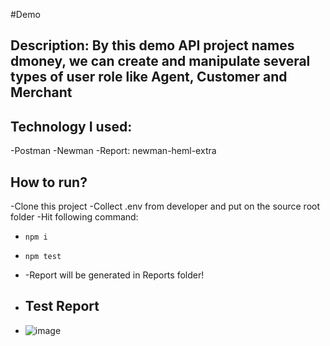 #Demo 
## Description: By this demo API project names dmoney, we can create and manipulate several types of user role like Agent, Customer and Merchant

## Technology I used:
-Postman
-Newman
-Report: newman-heml-extra

## How to run?
-Clone this project
-Collect .env from developer and put on the source root folder
-Hit following command:
- ``` npm i ```
- ``` npm test ```
- -Report will be generated in Reports folder!

- ## Test Report
- ![image](https://github.com/user-attachments/assets/91fb18ff-7c15-4ccd-bf70-2d1035c245af)
